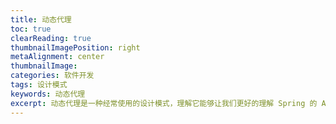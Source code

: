 ```yaml
---
title: 动态代理
toc: true
clearReading: true
thumbnailImagePosition: right
metaAlignment: center
thumbnailImage:
categories: 软件开发
tags: 设计模式
keywords: 动态代理
excerpt: 动态代理是一种经常使用的设计模式，理解它能够让我们更好的理解 Spring 的 AOP 原理
---
```


